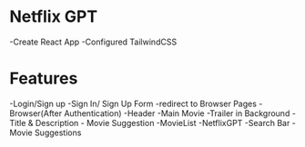 # Netflix GPT

 -Create React App
 -Configured TailwindCSS


 # Features
-Login/Sign up 
     -Sign In/ Sign Up Form
     -redirect to Browser Pages
-Browser(After Authentication)
  -Header
  -Main Movie
       -Trailer in Background
       -Title & Description
       - Movie Suggestion
              -MovieList
-NetflixGPT
    -Search Bar
    -Movie Suggestions
